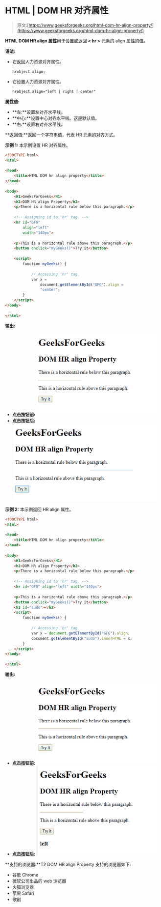 # HTML | DOM HR 对齐属性

> 原文:[https://www.geeksforgeeks.org/html-dom-hr-align-property/](https://www.geeksforgeeks.org/html-dom-hr-align-property/)

**HTML DOM HR align 属性**用于设置或返回 **< hr >** 元素的 align 属性的值。

**语法:**

*   它返回人力资源对齐属性。

    ```html
    hrobject.align;
    ```

*   它设置人力资源对齐属性。

    ```html
    hrobject.align="left | right | center"
    ```

**属性值:**

*   **左:**设置左对齐水平线。
*   **中心:**设置中心对齐水平线。这是默认值。
*   **右:**设置右对齐水平线。

**返回值:**返回一个字符串值，代表 HR 元素的对齐方式。

**示例 1:** 本示例设置 HR 对齐属性。

```html
<!DOCTYPE html>
<html>

<head>
    <title>HTML DOM hr align property</title>
</head>

<body>
    <H1>GeeksForGeeks</H1>
    <h2>DOM HR align Property</h2>
    <p>There is a horizontal rule below this paragraph.</p>

    <!-- Assigning id to 'hr' tag. -->
    <hr id="GFG" 
        align="left" 
        width="140px">

    <p>This is a horizontal rule above this paragraph.</p>
    <button onclick="myGeeks()">Try it</button>

    <script>
        function myGeeks() {

            // Accessing 'hr' tag. 
            var x = 
                document.getElementById("GFG").align = 
                "center";
        }
    </script>
</body>

</html>
```

**输出:**

*   **点击按钮前:**
    ![](img/2aeaf21efd60829279f459fb0bc2009f.png)
*   **点击按钮后:**
    ![](img/bb0ff45e35b43e026926cc6f0145c4e2.png)

**示例 2:** 本示例返回 HR align 属性。

```html
<!DOCTYPE html>
<html>

<head>
    <title>HTML DOM hr align property</title>
</head>

<body>
    <H1>GeeksForGeeks</H1>
    <h2>DOM HR align Property</h2>
    <p>There is a horizontal rule below this paragraph.</p>

    <!-- Assigning id to 'hr' tag. -->
    <hr id="GFG" align="left" width="140px">

    <p>This is a horizontal rule above this paragraph.</p>
    <button onclick="myGeeks()">Try it</button>
    <h3 id="sudo"></h3>
    <script>
        function myGeeks() {

            // Accessing 'hr' tag. 
            var x = document.getElementById("GFG").align;
            document.getElementById("sudo").innerHTML = x;
        }
    </script>
</body>

</html>
```

**输出:**

*   **点击按钮前:**
    ![](img/2975431b92f002917d4393d2d9099977.png)
*   **点击按钮后:**
    ![](img/6fcf74cccf7cd346316a852d1caa3cb0.png)

**支持的浏览器:**T2 DOM HR align Property 支持的浏览器如下:

*   谷歌 Chrome
*   微软公司出品的 web 浏览器
*   火狐浏览器
*   苹果 Safari
*   歌剧